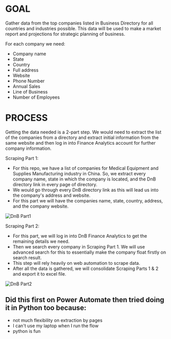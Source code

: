 # GOAL 
Gather data from the top companies listed in Business Directory for all countries and industries possible.
This data will be used to make a market report and projections for strategic planning of business. 
  
For each company we need:
  - Company name
  - State
  - Country
  - Full address
  - Website 
  - Phone Number
  - Annual Sales
  - Line of Business
  - Number of Employees

# PROCESS
Getting the data needed is a 2-part step. We would need to extract the list of the companies from a directory and extract
initial information from the same website and then log in into Finance Analytics account for further company information.

Scraping Part 1: 
 - For this repo, we have a list of companies for Medical Equipment and Supplies Manufacturing industry in China. 
   So, we extract every company name, state in which the company is located, and the DnB directory link 
   in every page of directory.
 - We would go through every DnB directory link as this will lead us into the company's address and website.
 - For this part we will have the companies name, state, country, address, and the company website.


![DnB Part1](https://github.com/marizethpb/DnB-Webscraping-for-Market-Report/assets/79640443/dc5cf6ca-6bd4-4308-9183-8661b642c108)

Scraping Part 2: 
 - For this part, we will log in into DnB Finance Analytics to get the remaining details we need. 
 - Then we search every company in Scraping Part 1. We will use advanced search for this to 
   essentially make the company float firstly on search result.
 - This step will rely heavily on web automation to scrape data.
 - After all the data is gathered, we will consolidate Scraping Parts 1 & 2
   and export it to excel file.

![DnB Part2](https://github.com/marizethpb/DnB-Webscraping-for-Market-Report/assets/79640443/130e76a9-4d62-40bb-8171-bb36e4c20b78)


## Did this first on Power Automate then tried doing it in Python too because:
  - not much flexibility on extraction by pages
  - I can't use my laptop when I run the flow
  - python is fun
